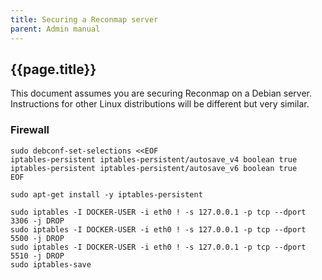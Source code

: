 ```yaml
---
title: Securing a Reconmap server
parent: Admin manual
---
```


## {{page.title}}

This document assumes you are securing Reconmap on a Debian server. Instructions for other Linux distributions will be different but very similar.

### Firewall

```shell
sudo debconf-set-selections <<EOF
iptables-persistent iptables-persistent/autosave_v4 boolean true
iptables-persistent iptables-persistent/autosave_v6 boolean true
EOF

sudo apt-get install -y iptables-persistent

sudo iptables -I DOCKER-USER -i eth0 ! -s 127.0.0.1 -p tcp --dport 3306 -j DROP
sudo iptables -I DOCKER-USER -i eth0 ! -s 127.0.0.1 -p tcp --dport 5500 -j DROP
sudo iptables -I DOCKER-USER -i eth0 ! -s 127.0.0.1 -p tcp --dport 5510 -j DROP
sudo iptables-save
```

